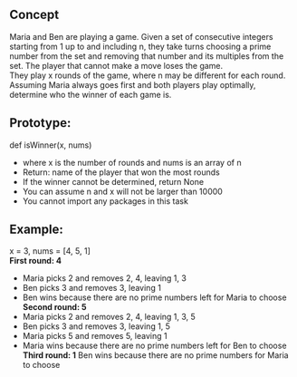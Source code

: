 ## Concept
Maria and Ben are playing a game. Given a set of consecutive integers starting from 1 up to and including n, they take turns choosing a prime number from the set and removing that number and its multiples from the set. The player that cannot make a move loses the game.  
They play x rounds of the game, where n may be different for each round. Assuming Maria always goes first and both players play optimally, determine who the winner of each game is.  
## Prototype: 
def isWinner(x, nums)  
- where x is the number of rounds and nums is an array of n
- Return: name of the player that won the most rounds
- If the winner cannot be determined, return None
- You can assume n and x will not be larger than 10000
- You cannot import any packages in this task
## Example:
x = 3, nums = [4, 5, 1]  
**First round: 4** 
- Maria picks 2 and removes 2, 4, leaving 1, 3  
- Ben picks 3 and removes 3, leaving 1
- Ben wins because there are no prime numbers left for Maria to choose
**Second round: 5**
- Maria picks 2 and removes 2, 4, leaving 1, 3, 5
- Ben picks 3 and removes 3, leaving 1, 5
- Maria picks 5 and removes 5, leaving 1
- Maria wins because there are no prime numbers left for Ben to choose
**Third round: 1**
Ben wins because there are no prime numbers for Maria to choose